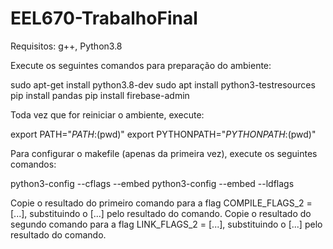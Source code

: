 # EEL670-TrabalhoFinal

Requisitos: g++, Python3.8

Execute os seguintes comandos para preparação do ambiente:

sudo apt-get install python3.8-dev
sudo apt install python3-testresources
pip install pandas
pip install firebase-admin

Toda vez que for reiniciar o ambiente, execute:

export PATH="$PATH:$(pwd)"
export PYTHONPATH="$PYTHONPATH:$(pwd)"

Para configurar o makefile (apenas da primeira vez), execute os seguintes comandos:

python3-config --cflags --embed
python3-config --embed --ldflags

Copie o resultado do primeiro comando para a flag COMPILE_FLAGS_2 = [...], substituindo 
o [...] pelo resultado do comando.
Copie o resultado do segundo comando para a flag LINK_FLAGS_2 = [...], substituindo 
o [...] pelo resultado do comando.